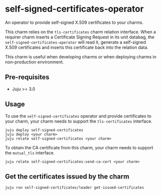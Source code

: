 # self-signed-certificates-operator

An operator to provide self-signed X.509 certificates to your charms.

This charm relies on the `tls-certificates` charm relation interface. When a requirer charm
inserts a Certificate Signing Request in its unit databag, the
`self-signed-certificates-operator` will read it, generate a self-signed X.509 certificates and
inserts this certificate back into the relation data.

This charm is useful when developing charms or when deploying charms in non-production environment.

## Pre-requisites

- Juju >= 3.0

## Usage

To use the `self-signed-certificates` operator and provide certificates to your charm, your charm
needs to support the `tls-certificates` interface.

```console
juju deploy self-signed-certificates
juju deploy <your charm>
juju relate self-signed-certificates <your charm>
```

To obtain the CA certificate from this charm, your charm needs to support the `mutual_tls` interface.

```console
juju relate self-signed-certificates:send-ca-cert <your charm>
```

## Get the certificates issued by the charm
```bash
juju run self-signed-certificates/leader get-issued-certificates
```
